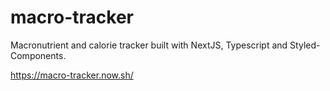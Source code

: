# macro-tracker
Macronutrient and calorie tracker built with NextJS, Typescript and Styled-Components.

https://macro-tracker.now.sh/
